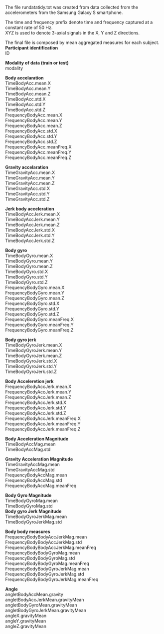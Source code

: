 The file rundatatidy.txt was created from data collected from the accelerometers from the Samsung Galaxy S smartphone.  

The time and frequency prefix denote time and frequency captured at a constant rate of 50 Hz.   
XYZ is used to denote 3-axial signals in the X, Y and Z directions.  

The final file is composed by mean aggregated measures for each subject.   
**Participant identification**  
ID  
  
**Modality of data (train or test)**  
modality  
  
**Body accelaration**  
TimeBodyAcc.mean.X  
TimeBodyAcc.mean.Y  
TimeBodyAcc.mean.Z  
TimeBodyAcc.std.X  
TimeBodyAcc.std.Y  
TimeBodyAcc.std.Z  
FrequencyBodyAcc.mean.X  
FrequencyBodyAcc.mean.Y  
FrequencyBodyAcc.mean.Z  
FrequencyBodyAcc.std.X  
FrequencyBodyAcc.std.Y  
FrequencyBodyAcc.std.Z  
FrequencyBodyAcc.meanFreq.X  
FrequencyBodyAcc.meanFreq.Y  
FrequencyBodyAcc.meanFreq.Z  
  
**Gravity accelaration**  
TimeGravityAcc.mean.X  
TimeGravityAcc.mean.Y  
TimeGravityAcc.mean.Z  
TimeGravityAcc.std.X  
TimeGravityAcc.std.Y  
TimeGravityAcc.std.Z  
  
**Jerk body acceleration**  
TimeBodyAccJerk.mean.X  
TimeBodyAccJerk.mean.Y  
TimeBodyAccJerk.mean.Z  
TimeBodyAccJerk.std.X  
TimeBodyAccJerk.std.Y  
TimeBodyAccJerk.std.Z  
  
**Body gyro**  
TimeBodyGyro.mean.X  
TimeBodyGyro.mean.Y  
TimeBodyGyro.mean.Z  
TimeBodyGyro.std.X  
TimeBodyGyro.std.Y  
TimeBodyGyro.std.Z  
FrequencyBodyGyro.mean.X  
FrequencyBodyGyro.mean.Y  
FrequencyBodyGyro.mean.Z  
FrequencyBodyGyro.std.X  
FrequencyBodyGyro.std.Y  
FrequencyBodyGyro.std.Z  
FrequencyBodyGyro.meanFreq.X  
FrequencyBodyGyro.meanFreq.Y  
FrequencyBodyGyro.meanFreq.Z  

**Body gyro jerk**  
TimeBodyGyroJerk.mean.X  
TimeBodyGyroJerk.mean.Y  
TimeBodyGyroJerk.mean.Z  
TimeBodyGyroJerk.std.X  
TimeBodyGyroJerk.std.Y  
TimeBodyGyroJerk.std.Z  
  
**Body Acceleretion jerk**  
FrequencyBodyAccJerk.mean.X  
FrequencyBodyAccJerk.mean.Y  
FrequencyBodyAccJerk.mean.Z  
FrequencyBodyAccJerk.std.X  
FrequencyBodyAccJerk.std.Y  
FrequencyBodyAccJerk.std.Z  
FrequencyBodyAccJerk.meanFreq.X  
FrequencyBodyAccJerk.meanFreq.Y  
FrequencyBodyAccJerk.meanFreq.Z  
  
**Body Acceleration Magnitude**  
TimeBodyAccMag.mean  
TimeBodyAccMag.std
  
 **Gravity Acceleration Magnitude**  
TimeGravityAccMag.mean  
TimeGravityAccMag.std  
FrequencyBodyAccMag.mean  
FrequencyBodyAccMag.std  
FrequencyBodyAccMag.meanFreq  

**Body Gyro Magnitude**  
TimeBodyGyroMag.mean  
TimeBodyGyroMag.std  
**Body gyro Jerk Magnitude**  
TimeBodyGyroJerkMag.mean  
TimeBodyGyroJerkMag.std  

**Body body measures**  
FrequencyBodyBodyAccJerkMag.mean  
FrequencyBodyBodyAccJerkMag.std  
FrequencyBodyBodyAccJerkMag.meanFreq  
FrequencyBodyBodyGyroMag.mean  
FrequencyBodyBodyGyroMag.std  
FrequencyBodyBodyGyroMag.meanFreq  
FrequencyBodyBodyGyroJerkMag.mean  
FrequencyBodyBodyGyroJerkMag.std  
FrequencyBodyBodyGyroJerkMag.meanFreq  
  
**Angle**  
angletBodyAccMean.gravity  
angletBodyAccJerkMean.gravityMean  
angletBodyGyroMean.gravityMean  
angletBodyGyroJerkMean.gravityMean  
angleX.gravityMean  
angleY.gravityMean  
angleZ.gravityMean  
